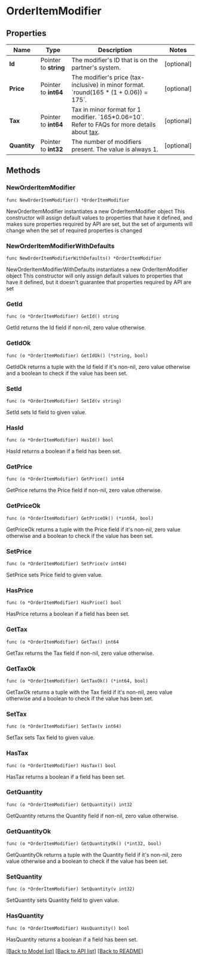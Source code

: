 # OrderItemModifier

## Properties

Name | Type | Description | Notes
------------ | ------------- | ------------- | -------------
**Id** | Pointer to **string** | The modifier&#39;s ID that is on the partner&#39;s system. | [optional] 
**Price** | Pointer to **int64** | The modifier&#39;s price (tax-inclusive) in minor format. &#x60;round(165 * (1 + 0.06)) &#x3D; 175&#x60;. | [optional] 
**Tax** | Pointer to **int64** | Tax in minor format for 1 modifier. &#x60;165*0.06&#x3D;10&#x60;. Refer to FAQs for more details about [tax](#section/Order/How-is-tax-calculated). | [optional] 
**Quantity** | Pointer to **int32** | The number of modifiers present. The value is always 1. | [optional] 

## Methods

### NewOrderItemModifier

`func NewOrderItemModifier() *OrderItemModifier`

NewOrderItemModifier instantiates a new OrderItemModifier object
This constructor will assign default values to properties that have it defined,
and makes sure properties required by API are set, but the set of arguments
will change when the set of required properties is changed

### NewOrderItemModifierWithDefaults

`func NewOrderItemModifierWithDefaults() *OrderItemModifier`

NewOrderItemModifierWithDefaults instantiates a new OrderItemModifier object
This constructor will only assign default values to properties that have it defined,
but it doesn't guarantee that properties required by API are set

### GetId

`func (o *OrderItemModifier) GetId() string`

GetId returns the Id field if non-nil, zero value otherwise.

### GetIdOk

`func (o *OrderItemModifier) GetIdOk() (*string, bool)`

GetIdOk returns a tuple with the Id field if it's non-nil, zero value otherwise
and a boolean to check if the value has been set.

### SetId

`func (o *OrderItemModifier) SetId(v string)`

SetId sets Id field to given value.

### HasId

`func (o *OrderItemModifier) HasId() bool`

HasId returns a boolean if a field has been set.

### GetPrice

`func (o *OrderItemModifier) GetPrice() int64`

GetPrice returns the Price field if non-nil, zero value otherwise.

### GetPriceOk

`func (o *OrderItemModifier) GetPriceOk() (*int64, bool)`

GetPriceOk returns a tuple with the Price field if it's non-nil, zero value otherwise
and a boolean to check if the value has been set.

### SetPrice

`func (o *OrderItemModifier) SetPrice(v int64)`

SetPrice sets Price field to given value.

### HasPrice

`func (o *OrderItemModifier) HasPrice() bool`

HasPrice returns a boolean if a field has been set.

### GetTax

`func (o *OrderItemModifier) GetTax() int64`

GetTax returns the Tax field if non-nil, zero value otherwise.

### GetTaxOk

`func (o *OrderItemModifier) GetTaxOk() (*int64, bool)`

GetTaxOk returns a tuple with the Tax field if it's non-nil, zero value otherwise
and a boolean to check if the value has been set.

### SetTax

`func (o *OrderItemModifier) SetTax(v int64)`

SetTax sets Tax field to given value.

### HasTax

`func (o *OrderItemModifier) HasTax() bool`

HasTax returns a boolean if a field has been set.

### GetQuantity

`func (o *OrderItemModifier) GetQuantity() int32`

GetQuantity returns the Quantity field if non-nil, zero value otherwise.

### GetQuantityOk

`func (o *OrderItemModifier) GetQuantityOk() (*int32, bool)`

GetQuantityOk returns a tuple with the Quantity field if it's non-nil, zero value otherwise
and a boolean to check if the value has been set.

### SetQuantity

`func (o *OrderItemModifier) SetQuantity(v int32)`

SetQuantity sets Quantity field to given value.

### HasQuantity

`func (o *OrderItemModifier) HasQuantity() bool`

HasQuantity returns a boolean if a field has been set.


[[Back to Model list]](../README.md#documentation-for-models) [[Back to API list]](../README.md#documentation-for-api-endpoints) [[Back to README]](../README.md)


